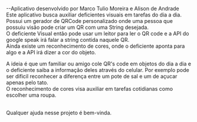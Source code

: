 --Aplicativo desenvolvido por Marco Tulio Moreira e Alison de Andrade
<br>
Este aplicativo busca auxiliar deficientes visuais em tarefas do dia a dia.<br>
Possui um gerador de QRCode personalizado onde uma pessoa que possuiu visão pode criar um QR com uma String desejada.<br>
O deficiente Visual então pode usar um leitor para ler o QR code e a API do google speak irá falar a string contida naquele QR.<br>
Ainda existe um reconhecimento de cores, onde o deficiente aponta para algo e a API irá dizer a cor do objeto.<br>

A ideia é que um familiar ou amigo cole QR's code em objetos do dia a dia e o deficiente saiba a informação deles através do celular.
Por exemplo pode ser dificil reconhecer a diferença entre um pote de sal e um de açucar apenas pelo tato.<br>
O reconhecimento de cores visa auxiliar em tarefas cotidianas como escolher uma roupa.<br>

<br>Qualquer ajuda nesse projeto é bem-vinda.
